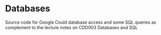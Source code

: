 # Databases
Source code for Google Could database access and some SQL queries as complement to the lecture notes on CDD003 Databases and SQL
